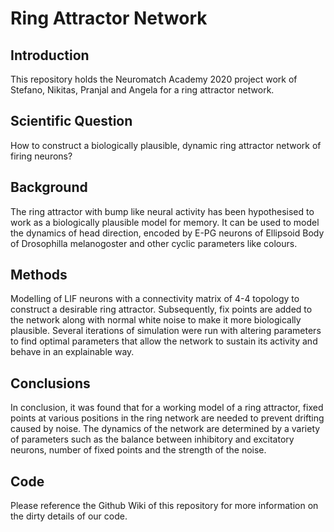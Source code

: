 # Ring Attractor Network 
## Introduction
This repository holds the Neuromatch Academy 2020 project work of Stefano, Nikitas, Pranjal and Angela for a ring attractor network.
## Scientific Question  
How to construct a biologically plausible, dynamic ring attractor network of firing neurons?
## Background 
The  ring attractor with bump like neural activity has been hypothesised to work as a biologically plausible model for memory. It can be used to model the dynamics of head direction, encoded by E-PG neurons of Ellipsoid Body of Drosophilla melanogoster and other cyclic parameters like colours.
## Methods 
Modelling of LIF neurons with a connectivity matrix of 4-4 topology  to construct a desirable  ring attractor. Subsequently, fix points are added  to the network along with normal white noise to make it more biologically plausible. Several iterations of simulation were run with altering parameters to find optimal parameters that allow the network to sustain its activity and behave in an explainable way. 
## Conclusions 
In conclusion, it was found that for a working model of a ring attractor, fixed points at various positions in the ring network are needed to prevent drifting caused by noise. The dynamics of the network are determined by a variety of parameters such as the balance between inhibitory and excitatory neurons, number of fixed points and the strength of the noise.
## Code
Please reference the Github Wiki of this repository for more information on the dirty details of our code.  